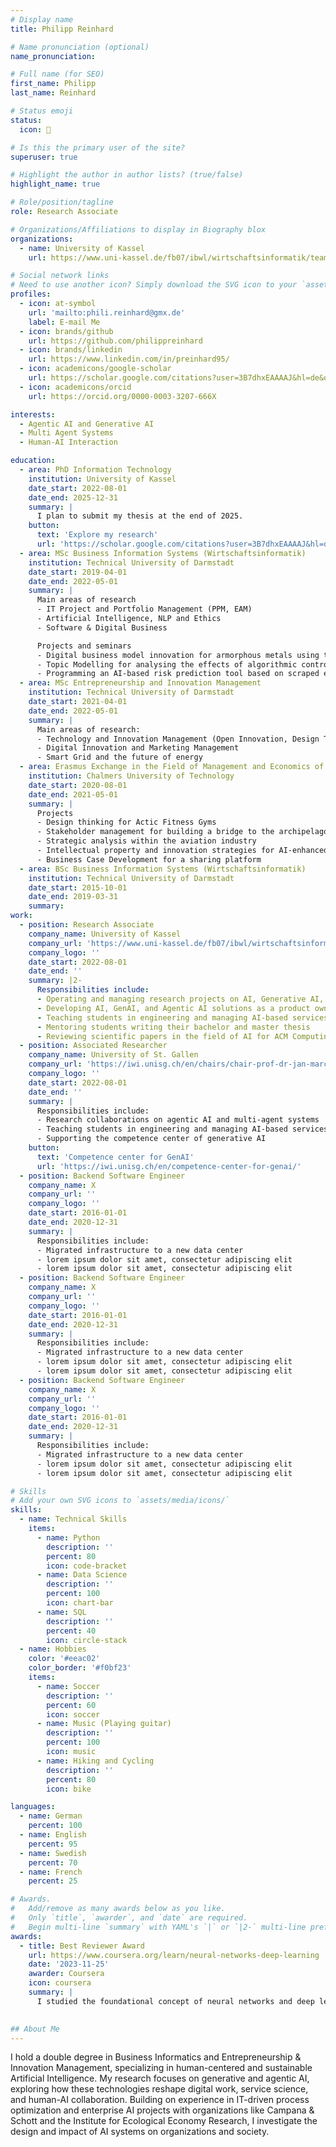 ```yaml
---
# Display name
title: Philipp Reinhard

# Name pronunciation (optional)
name_pronunciation: 

# Full name (for SEO)
first_name: Philipp
last_name: Reinhard

# Status emoji
status:
  icon: 🤖

# Is this the primary user of the site?
superuser: true

# Highlight the author in author lists? (true/false)
highlight_name: true

# Role/position/tagline
role: Research Associate

# Organizations/Affiliations to display in Biography blox
organizations:
  - name: University of Kassel
    url: https://www.uni-kassel.de/fb07/ibwl/wirtschaftsinformatik/team/forschungsgruppenleiter-und-wissenschaftliche-mitarbeiter/philipp-reinhard.html

# Social network links
# Need to use another icon? Simply download the SVG icon to your `assets/media/icons/` folder.
profiles:
  - icon: at-symbol
    url: 'mailto:phili.reinhard@gmx.de'
    label: E-mail Me
  - icon: brands/github
    url: https://github.com/philippreinhard
  - icon: brands/linkedin
    url: https://www.linkedin.com/in/preinhard95/
  - icon: academicons/google-scholar
    url: https://scholar.google.com/citations?user=3B7dhxEAAAAJ&hl=de&oi=ao
  - icon: academicons/orcid
    url: https://orcid.org/0000-0003-3207-666X

interests:
  - Agentic AI and Generative AI
  - Multi Agent Systems
  - Human-AI Interaction

education:
  - area: PhD Information Technology
    institution: University of Kassel
    date_start: 2022-08-01
    date_end: 2025-12-31
    summary: |
      I plan to submit my thesis at the end of 2025.
    button:
      text: 'Explore my research'
      url: 'https://scholar.google.com/citations?user=3B7dhxEAAAAJ&hl=de&oi=ao'
  - area: MSc Business Information Systems (Wirtschaftsinformatik)
    institution: Technical University of Darmstadt
    date_start: 2019-04-01
    date_end: 2022-05-01
    summary: |
      Main areas of research
      - IT Project and Portfolio Management (PPM, EAM)
      - Artificial Intelligence, NLP and Ethics
      - Software & Digital Business

      Projects and seminars
      - Digital business model innovation for armorphous metals using the value proposition canvas and St. Galler Business Model Navigator
      - Topic Modelling for analysing the effects of algorithmic control on Uber users
      - Programming an AI-based risk prediction tool based on scraped employer reviews (Tensorflow)
  - area: MSc Entrepreneurship and Innovation Management
    institution: Technical University of Darmstadt
    date_start: 2021-04-01
    date_end: 2022-05-01
    summary: |
      Main areas of research:
      - Technology and Innovation Management (Open Innovation, Design Thinking ...)
      - Digital Innovation and Marketing Management
      - Smart Grid and the future of energy
  - area: Erasmus Exchange in the Field of Management and Economics of Innovation
    institution: Chalmers University of Technology
    date_start: 2020-08-01
    date_end: 2021-05-01
    summary: |
      Projects
      - Design thinking for Actic Fitness Gyms
      - Stakeholder management for building a bridge to the archipelago
      - Strategic analysis within the aviation industry
      - Intellectual property and innovation strategies for AI-enhanced CT scanners
      - Business Case Development for a sharing platform
  - area: BSc Business Information Systems (Wirtschaftsinformatik)
    institution: Technical University of Darmstadt
    date_start: 2015-10-01
    date_end: 2019-03-31
    summary: 
work:
  - position: Research Associate
    company_name: University of Kassel
    company_url: 'https://www.uni-kassel.de/fb07/ibwl/wirtschaftsinformatik.html'
    company_logo: ''
    date_start: 2022-08-01
    date_end: ''
    summary: |2-
      Responsibilities include:
      - Operating and managing research projects on AI, Generative AI, and Agentic AI
      - Developing AI, GenAI, and Agentic AI solutions as a product owner steering a team of developers
      - Teaching students in engineering and managing AI-based services in cooperation with different companies
      - Mentoring students writing their bachelor and master thesis
      - Reviewing scientific papers in the field of AI for ACM Computing Surveys, Journal of Service Research, Information Systems Frontiers, Technological Forecasting & Social Change, Electronic Markets  ICIS, HICSS, ECIS, etc.
  - position: Associated Researcher
    company_name: University of St. Gallen
    company_url: 'https://iwi.unisg.ch/en/chairs/chair-prof-dr-jan-marco-leimeister/'
    company_logo: ''
    date_start: 2022-08-01
    date_end: ''
    summary: |
      Responsibilities include:
      - Research collaborations on agentic AI and multi-agent systems
      - Teaching students in engineering and managing AI-based services in cooperation with different companies
      - Supporting the competence center of generative AI
    button:
      text: 'Competence center for GenAI'
      url: 'https://iwi.unisg.ch/en/competence-center-for-genai/'
  - position: Backend Software Engineer
    company_name: X
    company_url: ''
    company_logo: ''
    date_start: 2016-01-01
    date_end: 2020-12-31
    summary: |
      Responsibilities include:
      - Migrated infrastructure to a new data center
      - lorem ipsum dolor sit amet, consectetur adipiscing elit
      - lorem ipsum dolor sit amet, consectetur adipiscing elit
  - position: Backend Software Engineer
    company_name: X
    company_url: ''
    company_logo: ''
    date_start: 2016-01-01
    date_end: 2020-12-31
    summary: |
      Responsibilities include:
      - Migrated infrastructure to a new data center
      - lorem ipsum dolor sit amet, consectetur adipiscing elit
      - lorem ipsum dolor sit amet, consectetur adipiscing elit
  - position: Backend Software Engineer
    company_name: X
    company_url: ''
    company_logo: ''
    date_start: 2016-01-01
    date_end: 2020-12-31
    summary: |
      Responsibilities include:
      - Migrated infrastructure to a new data center
      - lorem ipsum dolor sit amet, consectetur adipiscing elit
      - lorem ipsum dolor sit amet, consectetur adipiscing elit

# Skills
# Add your own SVG icons to `assets/media/icons/`
skills:
  - name: Technical Skills
    items:
      - name: Python
        description: ''
        percent: 80
        icon: code-bracket
      - name: Data Science
        description: ''
        percent: 100
        icon: chart-bar
      - name: SQL
        description: ''
        percent: 40
        icon: circle-stack
  - name: Hobbies
    color: '#eeac02'
    color_border: '#f0bf23'
    items:
      - name: Soccer
        description: ''
        percent: 60
        icon: soccer
      - name: Music (Playing guitar)
        description: ''
        percent: 100
        icon: music
      - name: Hiking and Cycling
        description: ''
        percent: 80
        icon: bike

languages:
  - name: German
    percent: 100
  - name: English
    percent: 95
  - name: Swedish
    percent: 70
  - name: French
    percent: 25

# Awards.
#   Add/remove as many awards below as you like.
#   Only `title`, `awarder`, and `date` are required.
#   Begin multi-line `summary` with YAML's `|` or `|2-` multi-line prefix and indent 2 spaces below.
awards:
  - title: Best Reviewer Award
    url: https://www.coursera.org/learn/neural-networks-deep-learning
    date: '2023-11-25'
    awarder: Coursera
    icon: coursera
    summary: |
      I studied the foundational concept of neural networks and deep learning. By the end, I was familiar with the significant technological trends driving the rise of deep learning; build, train, and apply fully connected deep neural networks; implement efficient (vectorized) neural networks; identify key parameters in a neural network’s architecture; and apply deep learning to your own applications.
  

## About Me
---
```

I hold a double degree in Business Informatics and Entrepreneurship & Innovation Management, specializing in human-centered and sustainable Artificial Intelligence. My research focuses on generative and agentic AI, exploring how these technologies reshape digital work, service science, and human-AI collaboration. Building on experience in IT-driven process optimization and enterprise AI projects with organizations like Campana & Schott and the Institute for Ecological Economy Research, I investigate the design and impact of AI systems on organizations and society.
